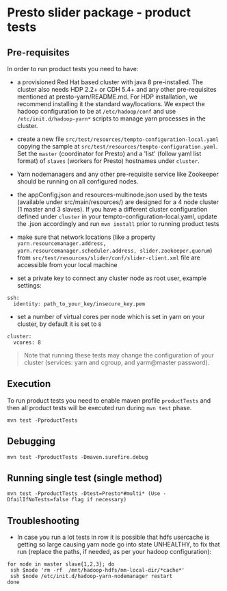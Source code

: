 # Presto slider package - product tests


## Pre-requisites

In order to run product tests you need to have: 

 * a provisioned Red Hat based cluster with java 8 pre-installed. The cluster also needs HDP 2.2+ or CDH 5.4+ and any other pre-requisites mentioned at presto-yarn/README.md. For HDP installation, we recommend installing it the standard way/locations. We expect the hadoop configuration to be at ```/etc/hadoop/conf``` and use ```/etc/init.d/hadoop-yarn*``` scripts to manage yarn processes in the cluster.

 * create a new file ```src/test/resources/tempto-configuration-local.yaml``` copying the sample at ```src/test/resources/tempto-configuration.yaml```. Set the ```master``` (coordinator for Presto) and a 'list' (follow yaml list format) of ```slaves``` (workers for Presto) hostnames under ```cluster```.

 * Yarn nodemanagers and any other pre-requisite service like Zookeeper should be running on all configured nodes.

 * the appConfig.json and resources-multinode.json used by the tests (available under src/main/resources/) are designed for a 4 node cluster (1 master and 3 slaves). If you have a different cluster configuration defined under ```cluster``` in your tempto-configuration-local.yaml, update the .json accordingly and run ```mvn install``` prior to running product tests

 * make sure that network locations (like a property ```yarn.resourcemanager.address, yarn.resourcemanager.scheduler.address, slider.zookeeper.quorum```) from ```src/test/resources/slider/conf/slider-client.xml``` file are accessible from your local machine

 * set a private key to connect any cluster node as root user, example settings:

```
ssh:
  identity: path_to_your_key/insecure_key.pem
```

 * set a number of virtual cores per node which is set in yarn on your cluster, by default it is set to ``8``
 
```
cluster:
  vcores: 8
```

> Note that running these tests may change the configuration of your cluster (services: yarn and cgroup, and yarm@master password).

## Execution

To run product tests you need to enable maven profile ```productTests``` and then all product tests will be executed run during ```mvn test``` phase.
```
mvn test -PproductTests
```

## Debugging

```
mvn test -PproductTests -Dmaven.surefire.debug
```

## Running single test (single method)

```
mvn test -PproductTests -Dtest=Presto*#multi* (Use -DfailIfNoTests=false flag if necessary)
```

## Troubleshooting

 * In case you run a lot tests in row it is possible that hdfs usercache is getting so large causing yarn node go into state UNHEALTHY, to fix that run (replace the paths, if needed, as per your hadoop configuration):

```
for node in master slave{1,2,3}; do
 ssh $node 'rm -rf  /mnt/hadoop-hdfs/nm-local-dir/*cache*'
 ssh $node /etc/init.d/hadoop-yarn-nodemanager restart
done
```

